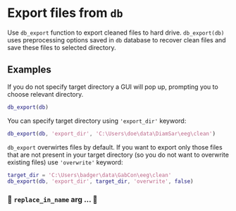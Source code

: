 # Export files from `db`

Use `db_export` function to export cleaned files to hard drive. `db_export(db)`
uses preprocessing options saved in `db` database to recover clean files and
save these files to selected directory.

## Examples
If you do not specify target directory a GUI will pop up, prompting you to
choose relevant directory.
```matlab
db_export(db)
```

You can specify target directory using `'export_dir'` keyword:
```matlab
db_export(db, 'export_dir', 'C:\Users\doe\data\DiamSar\eeg\clean')
```

`db_export` overwirtes files by default. If you want to export only those files
that are not present in your target directory (so you do not want to overwrite
existing files) use `'overwrite'` keyword:
```matlab
target_dir = 'C:\Users\badger\data\GabCon\eeg\clean'
db_export(db, 'export_dir', target_dir, 'overwrite', false)
```

### :construction: `replace_in_name` arg ... :construction:
